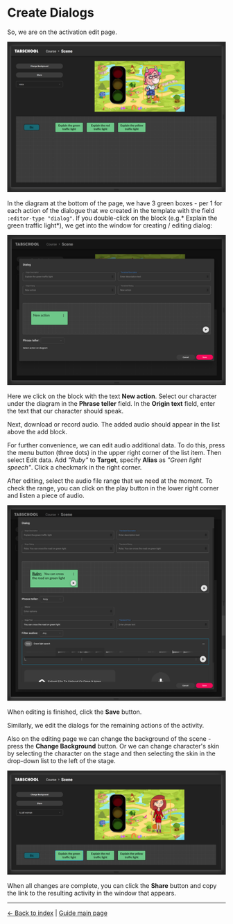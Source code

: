 # Create Dialogs

So, we are on the activation edit page.

![editor](dialogs_editor.png)

In the diagram at the bottom of the page, we have 3 green boxes -
per 1 for each action of the dialogue that we created in the template with the field `:editor-type "dialog"`.
If you double-click on the block (e.g.* Explain the green traffic light*),
we get into the window for creating / editing dialog:

![translator](dialogs_translator.png)

Here we click on the block with the text **New action**.
Select our character under the diagram in the **Phrase teller** field.
In the **Origin text** field, enter the text that our character should speak.

Next, download or record audio.
The added audio should appear in the list above the add block.

For further convenience, we can edit audio additional data.
To do this, press the menu button (three dots) in the upper right corner of the list item. Then select Edit data.
Add *"Ruby"* to **Target**, specify **Alias** as *"Green light speech"*. Click a checkmark in the right corner.

After editing, select the audio file range that we need at the moment.
To check the range, you can click on the play button in the lower right corner and listen a piece of audio.

![filled translator](dialogs_translator_filled.png)

When editing is finished, click the **Save** button.

Similarly, we edit the dialogs for the remaining actions of the activity.

Also on the editing page we can change the background of the scene - press the **Change Background** button.
Or we can change character's skin
by selecting the character on the stage and then selecting the skin in the drop-down list to the left of the stage.

![result](dialogs_result.png)

When all changes are complete, you can click the **Share** button
and copy the link to the resulting activity in the window that appears.

---

[← Back to index](../../index.md) | [Guide main page](index.md)
